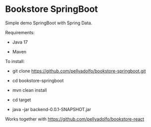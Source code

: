 # Bookstore SpringBoot

Simple demo SpringBoot with Spring Data.

Requirements:

* Java 17

* Maven

To install:

* git clone https://github.com/pellyadolfo/bookstore-springboot.git

* cd bookstore-springboot

* mvn clean install

* cd target

* java -jar backend-0.0.1-SNAPSHOT.jar

Works together with https://github.com/pellyadolfo/bookstore-react
